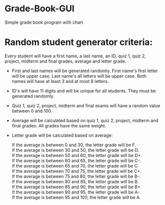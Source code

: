 # Grade-Book-GUI
Simple grade book program with chart

# Random student generator criteria:

Every student will have a first name, a last name, an ID, quiz 1, quiz 2, project, midterm and final grades, average and letter grade.

- First and last names will be generated randomly. First name's first letter will be upper case. Last name's all letters will be upper       case. Both names will have at least 3 and at most 8 letters.

- ID's will have 11 digits and will be unique for all students. They must be generated randomly.

- Quiz 1, quiz 2, project, midterm and final exams will have a random value between 0 and 100.

- Average will be calculated based on quiz 1, quiz 2, project, midterm and final grades. All grades have the same weight.

- Letter grade will be calculated based on average:
   
   If the average is between 0 and 30, the letter grade will be F.  
   If the average is between 30 and 50, the letter grade will be D.  
   If the average is between 50 and 60, the letter grade will be D+.  
   If the average is between 60 and 65, the letter grade will be C-.   
   If the average is between 65 and 70, the letter grade will be C.   
   If the average is between 70 and 75, the letter grade will be C+.   
   If the average is between 75 and 80, the letter grade will be B-.   
   If the average is between 80 and 85, the letter grade will be B.   
   If the average is between 85 and 90, the letter grade will be B+.   
   If the average is between 90 and 95, the letter grade will be A-.   
   If the average is between 95 and 100, the letter grade will be A.  

